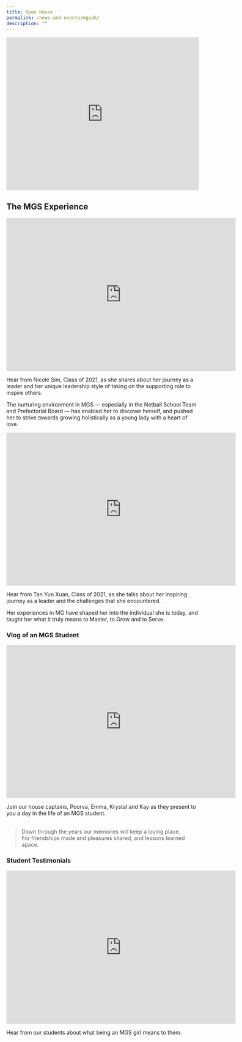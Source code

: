 ```yaml
---
title: Open House
permalink: /news-and-events/mgsoh/
description: ""
---
```



<div style="width:100%; height:400px">
  <iframe class="ive_eobj_center" allowfullscreen="" frameborder="0" title="MGS Open House 202" src="https://www.youtube.com/embed/t_FOOJbh-2U" height="100%" width="100%">
  </iframe>
</div>

## The MGS Experience
<iframe width="600" height="400" src="https://www.youtube.com/embed/QvQ53lOmk4M" title="Nicole Sim (MGS, Class of 2021)" frameborder="0" allow="accelerometer; autoplay; clipboard-write; encrypted-media; gyroscope; picture-in-picture" allowfullscreen></iframe>

Hear from Nicole Sim, Class of 2021, as she shares about her journey as a leader and her unique leadership style of taking on the supporting role to inspire others. 

The nurturing environment in MGS — especially in the Netball School Team and Prefectorial Board — has enabled her to discover herself, and pushed her to strive towards growing holistically as a young lady with a heart of love.

<iframe width="600" height="400" src="https://www.youtube.com/embed/SI3dTPIMyx0" title="Tan Yun Xuan (MGS, Class of 2021)" frameborder="0" allow="accelerometer; autoplay; clipboard-write; encrypted-media; gyroscope; picture-in-picture" allowfullscreen></iframe>

Hear from Tan Yun Xuan, Class of 2021, as she talks about her inspiring journey as a leader and the challenges that she encountered. 

Her experiences in MG have shaped her into the individual she is today, and taught her what it truly means to Master, to Grow and to Serve.

### Vlog of an MGS Student
<iframe width="600" height="400" src="https://www.youtube.com/embed/jgc13GkUqbY" title="Vlog of an MGS Student" frameborder="0" allow="accelerometer; autoplay; clipboard-write; encrypted-media; gyroscope; picture-in-picture" allowfullscreen></iframe>

Join our house captains, Poorva, Emma, Krystal and Kay as they present to you a day in the life of an MGS student. <br><br>

> Down through the years our memories will keep a loving place.  
> For friendships made and pleasures shared, and lessons learned apace.

### Student Testimonials
<iframe width="600" height="400" src="https://www.youtube.com/embed/LZT0I1SWSvs" title="Student Testimonials" frameborder="0" allow="accelerometer; autoplay; clipboard-write; encrypted-media; gyroscope; picture-in-picture" allowfullscreen></iframe>

Hear from our students about what being an MGS girl means to them.